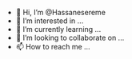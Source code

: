 - 👋 Hi, I’m @Hassanesereme
- 👀 I’m interested in ...
- 🌱 I’m currently learning ...
- 💞️ I’m looking to collaborate on ...
- 📫 How to reach me ...

<!---
Hassanesereme/Hassanesereme is a ✨ special ✨ repository because its `README.md` (this file) appears on your GitHub profile.
You can click the Preview link to take a look at your changes.
--->
